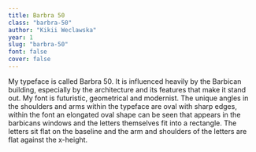 ```yaml
---
title: Barbra 50
class: "barbra-50"
author: "Kikii Weclawska"
year: 1
slug: "barbra-50"
font: false
cover: false
---
```


My typeface is called Barbra 50. It is influenced heavily by the Barbican building, especially by the architecture and its features that make it stand out. My font is futuristic, geometrical and modernist. The unique angles in the shoulders and arms within the typeface are oval with sharp edges, within the font an elongated oval shape can be seen that appears in the barbicans windows and the letters themselves fit into a rectangle. The letters sit flat on the baseline and the arm and shoulders of the letters are flat against the x-height.